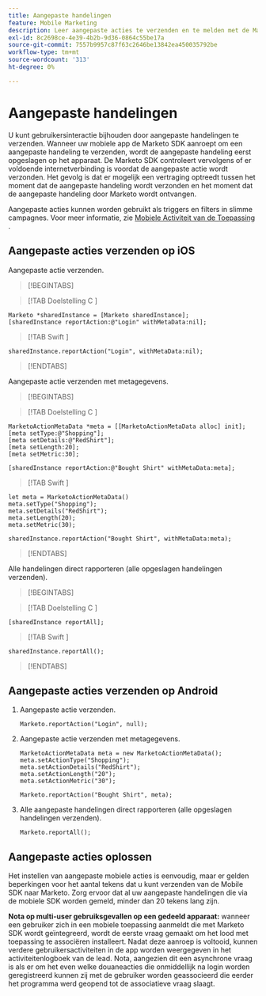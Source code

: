 ```yaml
---
title: Aangepaste handelingen
feature: Mobile Marketing
description: Leer aangepaste acties te verzenden en te melden met de Marketo Mobile SDK for iOS en Android, offline in de wachtrij te plaatsen, Slimme campagnes te activeren en aan de 20-lettertekens te voldoen...
exl-id: 8c2698ce-4e39-4b2b-9d36-0864c55be17a
source-git-commit: 7557b9957c87f63c2646be13842ea450035792be
workflow-type: tm+mt
source-wordcount: '313'
ht-degree: 0%

---
```


# Aangepaste handelingen

U kunt gebruikersinteractie bijhouden door aangepaste handelingen te verzenden. Wanneer uw mobiele app de Marketo SDK aanroept om een aangepaste handeling te verzenden, wordt de aangepaste handeling eerst opgeslagen op het apparaat. De Marketo SDK controleert vervolgens of er voldoende internetverbinding is voordat de aangepaste actie wordt verzonden. Het gevolg is dat er mogelijk een vertraging optreedt tussen het moment dat de aangepaste handeling wordt verzonden en het moment dat de aangepaste handeling door Marketo wordt ontvangen.

Aangepaste acties kunnen worden gebruikt als triggers en filters in slimme campagnes. Voor meer informatie, zie [ Mobiele Activiteit van de Toepassing ](https://experienceleague.adobe.com/nl/docs/marketo/using/product-docs/core-marketo-concepts/smart-campaigns/flow-actions/triggers-and-filters-for-mobile-smart-campaigns).

## Aangepaste acties verzenden op iOS

Aangepaste actie verzenden.

>[!BEGINTABS]

>[!TAB  Doelstelling C ]

```
Marketo *sharedInstance = [Marketo sharedInstance];
[sharedInstance reportAction:@"Login" withMetaData:nil];
```

>[!TAB  Swift ]

```
sharedInstance.reportAction("Login", withMetaData:nil);
```

>[!ENDTABS]

Aangepaste actie verzenden met metagegevens.

>[!BEGINTABS]

>[!TAB  Doelstelling C ]

```
MarketoActionMetaData *meta = [[MarketoActionMetaData alloc] init];
[meta setType:@"Shopping"];
[meta setDetails:@"RedShirt"];
[meta setLength:20];
[meta setMetric:30];

[sharedInstance reportAction:@"Bought Shirt" withMetaData:meta];
```

>[!TAB  Swift ]

```
let meta = MarketoActionMetaData()
meta.setType("Shopping");
meta.setDetails("RedShirt");
meta.setLength(20);
meta.setMetric(30);

sharedInstance.reportAction("Bought Shirt", withMetaData:meta);
```

>[!ENDTABS]

Alle handelingen direct rapporteren (alle opgeslagen handelingen verzenden).

>[!BEGINTABS]

>[!TAB  Doelstelling C ]

```
[sharedInstance reportAll];
```

>[!TAB  Swift ]

```
sharedInstance.reportAll();
```

>[!ENDTABS]

## Aangepaste acties verzenden op Android

1. Aangepaste actie verzenden.

   ```
   Marketo.reportAction("Login", null);
   ```

1. Aangepaste actie verzenden met metagegevens.

   ```
   MarketoActionMetaData meta = new MarketoActionMetaData();
   meta.setActionType("Shopping");
   meta.setActionDetails("RedShirt");
   meta.setActionLength("20");
   meta.setActionMetric("30");
   
   Marketo.reportAction("Bought Shirt", meta);
   ```

1. Alle aangepaste handelingen direct rapporteren (alle opgeslagen handelingen verzenden).

   ```
   Marketo.reportAll();
   ```

## Aangepaste acties oplossen

Het instellen van aangepaste mobiele acties is eenvoudig, maar er gelden beperkingen voor het aantal tekens dat u kunt verzenden van de Mobile SDK naar Marketo. Zorg ervoor dat al uw aangepaste handelingen die via de mobiele SDK worden gemeld, minder dan 20 tekens lang zijn.

**Nota op multi-user gebruiksgevallen op een gedeeld apparaat:** wanneer een gebruiker zich in een mobiele toepassing aanmeldt die met Marketo SDK wordt geïntegreerd, wordt de eerste vraag gemaakt om het lood met toepassing te associëren installeert. Nadat deze aanroep is voltooid, kunnen verdere gebruikersactiviteiten in de app worden weergegeven in het activiteitenlogboek van de lead. Nota, aangezien dit een asynchrone vraag is als er om het even welke douaneacties die onmiddellijk na login worden geregistreerd kunnen zij met de gebruiker worden geassocieerd die eerder het programma werd geopend tot de associatieve vraag slaagt.
